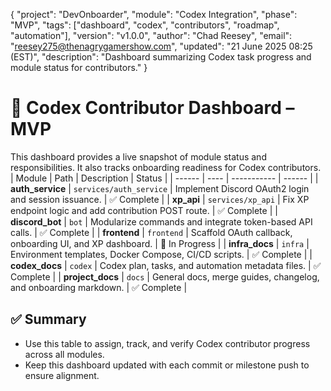 {
  "project": "DevOnboarder",
  "module": "Codex Integration",
  "phase": "MVP",
  "tags": ["dashboard", "codex", "contributors", "roadmap", "automation"],
  "version": "v1.0.0",
  "author": "Chad Reesey",
  "email": "reesey275@thenagrygamershow.com",
  "updated": "21 June 2025 08:25 (EST)",
  "description": "Dashboard summarizing Codex task progress and module status for contributors."
}

# 🧩 Codex Contributor Dashboard – MVP

This dashboard provides a live snapshot of module status and responsibilities.
It also tracks onboarding readiness for Codex contributors.
| Module | Path | Description | Status |
| ------ | ---- | ----------- | ------ |
| **auth_service** | `services/auth_service` | Implement Discord OAuth2 login and session issuance. | ✅ Complete |
| **xp_api** | `services/xp_api` | Fix XP endpoint logic and add contribution POST route. | ✅ Complete |
| **discord_bot** | `bot` | Modularize commands and integrate token-based API calls. | ✅ Complete |
| **frontend** | `frontend` | Scaffold OAuth callback, onboarding UI, and XP dashboard. | 🚧 In Progress |
| **infra_docs** | `infra` | Environment templates, Docker Compose, CI/CD scripts. | ✅ Complete |
| **codex_docs** | `codex` | Codex plan, tasks, and automation metadata files. | ✅ Complete |
| **project_docs** | `docs` | General docs, merge guides, changelog, and onboarding markdown. | ✅ Complete |

## ✅ Summary

- Use this table to assign, track, and verify Codex contributor progress across all modules.
- Keep this dashboard updated with each commit or milestone push to ensure alignment.
